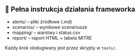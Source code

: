 ## 📘 Pełna instrukcja działania frameworka

- alerts/ – pliki źródłowe (.md)
- scenarios/ – wynikowe scenariusze
- mapping/ – warstwy i status.csv
- report/ – raport HTML + tabela MITRE

Każdy krok obsługiwany jest przez skrypty w `tools/`.